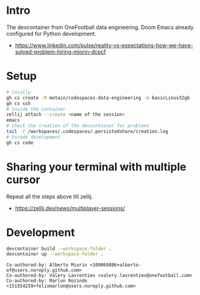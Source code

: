 # Intro
The devcontainer from OneFootball data engineering. Doom Emacs already configured for Python development.
* https://www.linkedin.com/pulse/reality-vs-expectations-how-we-have-solved-problem-hiring-miorin-dcpcf

# Setup
``` sh
# locally
gh cs create -R motain/codespaces-data-engineering -m basicLinux32gb
gh cs ssh
# inside the container
zellij attach --create <name of the session>
emacs
# check the creation of the devcontainer for problems
tail -f /workspaces/.codespaces/.persistedshare/creation.log
# Vscode development
gh cs code
```

# Sharing your terminal with multiple cursor
Repeat all the steps above till zellij.
* https://zellij.dev/news/multiplayer-sessions/

# Development
``` sh
devcontainer build --workspace-folder .
devcontainer up --workspace-folder .
```

```
Co-authored-by: Alberto Miorin <109069886+alberto-of@users.noreply.github.com>
Co-authored-by: Valery Lavrentiev <valery.lavrentiev@onefootball.com>
Co-authored-by: Marlon Rozindo <151554259+felixmarlon@users.noreply.github.com>
```
